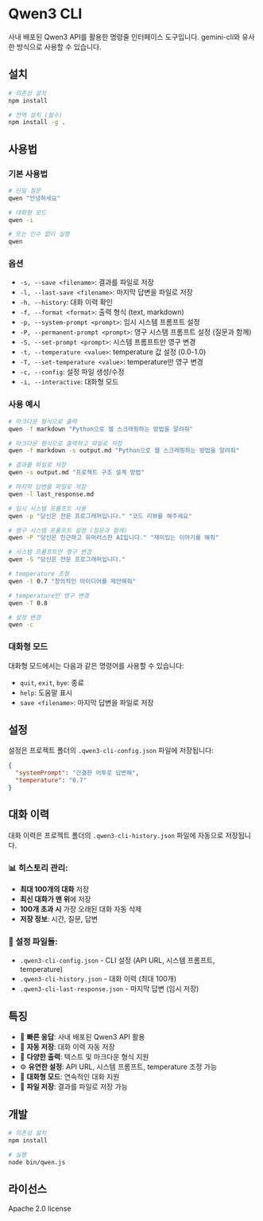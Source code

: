 # Qwen3 CLI

사내 배포된 Qwen3 API를 활용한 명령줄 인터페이스 도구입니다. gemini-cli와 유사한 방식으로 사용할 수 있습니다.

## 설치

```bash
# 의존성 설치
npm install

# 전역 설치 (필수)
npm install -g .
```

## 사용법

### 기본 사용법

```bash
# 단일 질문
qwen "안녕하세요"

# 대화형 모드
qwen -i

# 또는 인수 없이 실행
qwen
```

### 옵션

- `-s, --save <filename>`: 결과를 파일로 저장
- `-l, --last-save <filename>`: 마지막 답변을 파일로 저장
- `-h, --history`: 대화 이력 확인
- `-f, --format <format>`: 출력 형식 (text, markdown)
- `-p, --system-prompt <prompt>`: 임시 시스템 프롬프트 설정
- `-P, --permanent-prompt <prompt>`: 영구 시스템 프롬프트 설정 (질문과 함께)
- `-S, --set-prompt <prompt>`: 시스템 프롬프트만 영구 변경
- `-t, --temperature <value>`: temperature 값 설정 (0.0-1.0)
- `-T, --set-temperature <value>`: temperature만 영구 변경
- `-c, --config`: 설정 파일 생성/수정
- `-i, --interactive`: 대화형 모드

### 사용 예시

```bash
# 마크다운 형식으로 출력
qwen -f markdown "Python으로 웹 스크래핑하는 방법을 알려줘"

# 마크다운 형식으로 출력하고 파일로 저장
qwen -f markdown -s output.md "Python으로 웹 스크래핑하는 방법을 알려줘"

# 결과를 파일로 저장
qwen -s output.md "프로젝트 구조 설계 방법"

# 마지막 답변을 파일로 저장
qwen -l last_response.md

# 임시 시스템 프롬프트 사용
qwen -p "당신은 전문 프로그래머입니다." "코드 리뷰를 해주세요"

# 영구 시스템 프롬프트 설정 (질문과 함께)
qwen -P "당신은 친근하고 유머러스한 AI입니다." "재미있는 이야기를 해줘"

# 시스템 프롬프트만 영구 변경
qwen -S "당신은 전문 프로그래머입니다."

# temperature 조정
qwen -t 0.7 "창의적인 아이디어를 제안해줘"

# temperature만 영구 변경
qwen -T 0.8

# 설정 변경
qwen -c
```

### 대화형 모드

대화형 모드에서는 다음과 같은 명령어를 사용할 수 있습니다:

- `quit`, `exit`, `bye`: 종료
- `help`: 도움말 표시
- `save <filename>`: 마지막 답변을 파일로 저장

## 설정

설정은 프로젝트 폴더의 `.qwen3-cli-config.json` 파일에 저장됩니다:

```json
{
  "systemPrompt": "간결한 어투로 답변해",
  "temperature": "0.7"
}
```

## 대화 이력

대화 이력은 프로젝트 폴더의 `.qwen3-cli-history.json` 파일에 자동으로 저장됩니다.

### 📊 히스토리 관리:
- **최대 100개의 대화** 저장
- **최신 대화가 맨 위**에 저장
- **100개 초과 시** 가장 오래된 대화 자동 삭제
- **저장 정보**: 시간, 질문, 답변

### 📁 설정 파일들:
- `.qwen3-cli-config.json` - CLI 설정 (API URL, 시스템 프롬프트, temperature)
- `.qwen3-cli-history.json` - 대화 이력 (최대 100개)
- `.qwen3-cli-last-response.json` - 마지막 답변 (임시 저장)

## 특징

- 🚀 **빠른 응답**: 사내 배포된 Qwen3 API 활용
- 💾 **자동 저장**: 대화 이력 자동 저장
- 📝 **다양한 출력**: 텍스트 및 마크다운 형식 지원
- ⚙️ **유연한 설정**: API URL, 시스템 프롬프트, temperature 조정 가능
- 🔄 **대화형 모드**: 연속적인 대화 지원
- 📁 **파일 저장**: 결과를 파일로 저장 가능

## 개발

```bash
# 의존성 설치
npm install

# 실행
node bin/qwen.js
```

## 라이선스

Apache 2.0 license 
